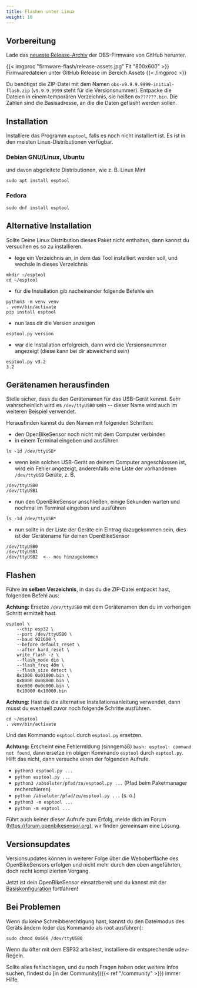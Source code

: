 ```yaml
---
title: Flashen unter Linux
weight: 10
---
```


## Vorbereitung

Lade das [neueste Release-Archiv](https://github.com/openbikesensor/OpenBikeSensorFirmware/releases) 
der OBS-Firmware von GitHub herunter.

{{< imgproc "firmware-flash/release-assets.jpg" Fit "800x600" >}}
Firmwaredateien unter GitHub Release im Bereich Assets
{{< /imgproc >}}

Du benötigst die ZIP-Datei mit dem Namen `obs-v9.9.9.9999-initial-flash.zip` (`v9.9.9.9999` steht für die Versionsnummer).
Entpacke die Dateien in einem temporären Verzeichnis, sie heißen `0x??????.bin`. Die Zahlen sind die Basisadresse, an die
die Daten geflasht werden sollen.

## Installation

Installiere das Programm `esptool`, falls es noch nicht installiert ist. Es ist in den
meisten Linux-Distributionen verfügbar.

### Debian GNU/Linux, Ubuntu

und davon abgeleitete Distributionen, wie z.&nbsp;B. Linux Mint

```shell
sudo apt install esptool
```

### Fedora

```shell
sudo dnf install esptool
```

## Alternative Installation

Sollte Deine Linux Distribution dieses Paket nicht enthalten, dann kannst du versuchen es so zu installieren.
- lege ein Verzeichnis an, in dem das Tool installiert werden soll, und wechsle in dieses Verzeichnis
```shell
mkdir ~/esptool
cd ~/esptool
```
- für die Installation gib nacheinander folgende Befehle ein
```shell
python3 -m venv venv
. venv/bin/activate
pip install esptool
```
- nun lass dir die Version anzeigen
```shell
esptool.py version
```
- war die Installation erfolgreich, dann wird die Versionsnummer angezeigt (diese kann bei dir abweichend sein)
```shell
esptool.py v3.2
3.2
```

## Gerätenamen herausfinden

Stelle sicher, dass du den Gerätenamen für das USB-Gerät kennst. Sehr wahrscheinlich wird es `/dev/ttyUSB0` sein --
dieser Name wird auch im weiteren Beispiel verwendet.

Herausfinden kannst du den Namen mit folgenden Schritten:
- den OpenBikeSensor noch nicht mit dem Computer verbinden
- in einem Terminal eingeben und ausführen
```shell
ls -1d /dev/ttyUSB*
```
- wenn kein solches USB-Gerät an deinem Computer angeschlossen ist, wird ein Fehler angezeigt, anderenfalls eine Liste
der vorhandenen `/dev/ttyUSB` Geräte, z.&nbsp;B.
```shell
/dev/ttyUSB0
/dev/ttyUSB1
```
- nun den OpenBikeSensor anschließen, einige Sekunden warten und nochmal im Terminal eingeben und ausführen
```shell
ls -1d /dev/ttyUSB*
```
- nun sollte in der Liste der Geräte ein Eintrag dazugekommen sein, dies ist der Gerätename für deinen OpenBikeSensor
```shell
/dev/ttyUSB0
/dev/ttyUSB1
/dev/ttyUSB2  <-- neu hinzugekommen
```


## Flashen

Führe **im selben Verzeichnis**, in das du die ZIP-Datei entpackt hast, folgenden Befehl aus:

**Achtung:** Ersetze `/dev/ttyUSB0` mit dem Gerätenamen den du im vorherigen Schritt ermittelt hast.

```shell
esptool \
    --chip esp32 \
    --port /dev/ttyUSB0 \
    --baud 921600 \
    --before default_reset \
    --after hard_reset \
    write_flash -z \
    --flash_mode dio \
    --flash_freq 40m \
    --flash_size detect \
    0x1000 0x01000.bin \
    0x8000 0x08000.bin \
    0xe000 0x0e000.bin \
    0x10000 0x10000.bin
```

**Achtung:** Hast du die alternative Installationsanleitung verwendet, dann musst du eventuell zuvor noch folgende Schritte ausführen.
```shell
cd ~/esptool
. venv/bin/activate
```
Und das Kommando `esptool` durch `esptool.py` ersetzen.

**Achtung:** Erscheint eine Fehlermldung (sinngemäß) `bash: esptool: command not found`, dann ersetze im obigen Kommando `esptool` durch `esptool.py`. Hilft das nicht, dann versuche einen der folgenden Aufrufe.

- `python3 esptool.py ...`
- `python esptool.py ...`
- `python3 /absoluter/pfad/zu/esptool.py ...` (Pfad beim Paketmanager recherchieren)
- `python /absoluter/pfad/zu/esptool.py ...` (s. o.)
- `python3 -m esptool ...`
- `python -m esptool ...`

Führt auch keiner dieser Aufrufe zum Erfolg, melde dich im Forum (https://forum.openbikesensor.org), wir finden gemeinsam eine Lösung.


## Versionsupdates

Versionsupdates können in weiterer Folge über die Weboberfläche des OpenBikeSensors erfolgen und nicht mehr durch den oben angeführten, doch recht komplizierten Vorgang.

Jetzt ist dein OpenBikeSensor einsatzbereit und du kannst mit der [Basiskonfiguration](https://openbikesensor.org/docs/user-guide/configuration/minimal/) fortfahren!


## Bei Problemen

Wenn du keine Schreibberechtigung hast, kannst du den Dateimodus des Geräts ändern (oder das Kommando als root ausführen):

```shell
sudo chmod 0x666 /dev/ttyUSB0
```

Wenn du öfter mit dem ESP32 arbeitest, installiere dir entsprechende udev-Regeln.

Sollte alles fehlschlagen, und du noch Fragen haben oder weitere Infos suchen, findest
du [in der Community]({{< ref "/community" >}}) immer Hilfe.

